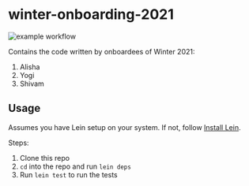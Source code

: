 # winter-onboarding-2021

![example workflow](https://github.com/nilenso/winter-onboarding-2021/actions/workflows/deploy-staging.yml/badge.svg)

Contains the code written by onboardees of Winter 2021:
1. Alisha
2. Yogi
3. Shivam

## Usage

Assumes you have Lein setup on your system. If not, follow [Install Lein](https://leiningen.org/#install).

Steps:
1. Clone this repo
2. `cd` into the repo and run `lein deps`
3. Run `lein test` to run the tests
